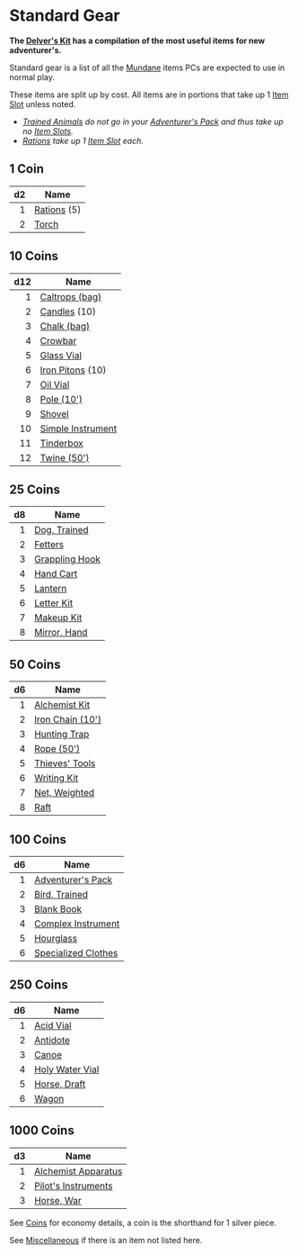 # Standard Gear

**The [Delver's Kit](Delver's%20Kit.md) has a compilation of the most useful items for new adventurer's.**

Standard gear is a list of all the [Mundane](Material%20Properties/Mundane%20Property.md) items PCs are expected to use in normal play.

These items are split up by cost. All items are in portions that take up 1 [Item Slot](../../Player%20Characters/Derived%20Statistics/Item%20Slots.md) unless noted.

- *[Trained Animals](Trained%20Animals.md) do not go in your [Adventurer's Pack](Individual%20Item%20Cards/Gear/100%20Coins/Adventurer's%20Pack.md) and thus take up no [Item Slots](../../Player%20Characters/Derived%20Statistics/Item%20Slots.md).*
- *[Rations](Individual%20Item%20Cards/Gear/1%20Coin/Ration.md) take up 1 [Item Slot](../Player%20Characters/Derived%20Statistics/Item%20Slots.md) each.*

## 1 Coin

|  d2 | Name                                                             |
| --: | ---------------------------------------------------------------- |
|   1 | [Rations](Individual%20Item%20Cards/Gear/1%20Coin/Ration.md) (5) |
|   2 | [Torch](Individual%20Item%20Cards/Gear/1%20Coin/Torch.md)        |

## 10 Coins

| d12 | Name                                                                                  |
| --: | ------------------------------------------------------------------------------------- |
|   1 | [Caltrops (bag)](Individual%20Item%20Cards/Gear/10%20Coins/Caltrops%20(bag).md)       |
|   2 | [Candles](Individual%20Item%20Cards/Gear/10%20Coins/Candle.md) (10)                   |
|   3 | [Chalk (bag)](Individual%20Item%20Cards/Gear/10%20Coins/Chalk%20(bag).md)             |
|   4 | [Crowbar](Individual%20Item%20Cards/Gear/10%20Coins/Crowbar.md)                       |
|   5 | [Glass Vial](Individual%20Item%20Cards/Gear/10%20Coins/Glass%20Vial.md)               |
|   6 | [Iron Pitons](Individual%20Item%20Cards/Gear/10%20Coins/Iron%20Piton.md) (10)         |
|   7 | [Oil Vial](Individual%20Item%20Cards/Gear/10%20Coins/Oil%20Vial.md)                   |
|   8 | [Pole (10')](Individual%20Item%20Cards/Gear/10%20Coins/Pole%20(10').md)               |
|   9 | [Shovel](Individual%20Item%20Cards/Gear/10%20Coins/Shovel.md)                         |
|  10 | [Simple Instrument](Individual%20Item%20Cards/Gear/10%20Coins/Simple%20Instrument.md) |
|  11 | [Tinderbox](Individual%20Item%20Cards/Gear/10%20Coins/Tinderbox.md)                   |
|  12 | [Twine (50')](Individual%20Item%20Cards/Gear/10%20Coins/Twine%20(50').md)             |

## 25 Coins

|  d8 | Name                                                                            |
| --: | ------------------------------------------------------------------------------- |
|   1 | [Dog, Trained](Individual%20Item%20Cards/Gear/25%20Coins/Dog,%20Trained.md)     |
|   2 | [Fetters](Individual%20Item%20Cards/Gear/25%20Coins/Fetters.md)                 |
|   3 | [Grappling Hook](Individual%20Item%20Cards/Gear/25%20Coins/Grappling%20Hook.md) |
|   4 | [Hand Cart](Individual%20Item%20Cards/Gear/25%20Coins/Hand%20Cart.md)           |
|   5 | [Lantern](Individual%20Item%20Cards/Gear/25%20Coins/Lantern.md)                 |
|   6 | [Letter Kit](Individual%20Item%20Cards/Gear/25%20Coins/Letter%20Kit.md)         |
|   7 | [Makeup Kit](Individual%20Item%20Cards/Gear/25%20Coins/Makeup%20Kit.md)         |
|   8 | [Mirror, Hand](Individual%20Item%20Cards/Gear/25%20Coins/Mirror,%20Hand.md)     |

## 50 Coins

|  d6 | Name                                                                                  |
| --: | ------------------------------------------------------------------------------------- |
|   1 | [Alchemist Kit](Individual%20Item%20Cards/Gear/50%20Coins/Alchemist%20Kit.md)         |
|   2 | [Iron Chain (10')](Individual%20Item%20Cards/Gear/50%20Coins/Iron%20Chain%20(10').md) |
|   3 | [Hunting Trap](Individual%20Item%20Cards/Gear/50%20Coins/Hunting%20Trap.md)           |
|   4 | [Rope (50')](Individual%20Item%20Cards/Gear/50%20Coins/Rope%20(50').md)               |
|   5 | [Thieves' Tools](Individual%20Item%20Cards/Gear/50%20Coins/Thieves'%20Tools.md)       |
|   6 | [Writing Kit](Individual%20Item%20Cards/Gear/50%20Coins/Writing%20Kit.md)             |
|   7 | [Net, Weighted](Individual%20Item%20Cards/Gear/50%20Coins/Net,%20Weighted.md)         |
|   8 | [Raft](Individual%20Item%20Cards/Gear/50%20Coins/Raft.md)                             |

## 100 Coins

|  d6 | Name                                                                                       |
| --: | ------------------------------------------------------------------------------------------ |
|   1 | [Adventurer's Pack](Individual%20Item%20Cards/Gear/100%20Coins/Adventurer's%20Pack.md)     |
|   2 | [Bird, Trained](Individual%20Item%20Cards/Gear/100%20Coins/Bird,%20Trained.md)             |
|   3 | [Blank Book](Individual%20Item%20Cards/Gear/100%20Coins/Blank%20Book.md)                   |
|   4 | [Complex Instrument](Individual%20Item%20Cards/Gear/100%20Coins/Complex%20Instrument.md)   |
|   5 | [Hourglass](Individual%20Item%20Cards/Gear/100%20Coins/Hourglass.md)                       |
|   6 | [Specialized Clothes](Individual%20Item%20Cards/Gear/100%20Coins/Specialized%20Clothes.md) |

## 250 Coins

|  d6 | Name                                                                                 |
| --: | ------------------------------------------------------------------------------------ |
|   1 | [Acid Vial](Individual%20Item%20Cards/Gear/250%20Coins/Acid%20Vial.md)               |
|   2 | [Antidote](Individual%20Item%20Cards/Gear/250%20Coins/Antidote.md)                   |
|   3 | [Canoe](Individual%20Item%20Cards/Gear/250%20Coins/Canoe.md)                         |
|   4 | [Holy Water Vial](Individual%20Item%20Cards/Gear/250%20Coins/Holy%20Water%20Vial.md) |
|   5 | [Horse, Draft](Individual%20Item%20Cards/Gear/250%20Coins/Horse,%20Draft.md)         |
|   6 | [Wagon](Individual%20Item%20Cards/Gear/250%20Coins/Wagon.md)                         |

## 1000 Coins

|  d3 | Name                                                                                        |
| --: | ------------------------------------------------------------------------------------------- |
|   1 | [Alchemist Apparatus](Individual%20Item%20Cards/Gear/1000%20Coins/Alchemist%20Apparatus.md) |
|   2 | [Pilot's Instruments](Individual%20Item%20Cards/Gear/1000%20Coins/Pilot's%20Instruments.md) |
|   3 | [Horse, War](Individual%20Item%20Cards/Gear/1000%20Coins/Horse,%20War.md)                   |

See [Coins](../Economy/Coins.md) for economy details, a coin is the shorthand for 1 silver piece.

See [Miscellaneous](Miscellaneous.md) if there is an item not listed here.
